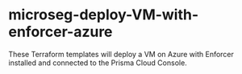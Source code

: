 # microseg-deploy-VM-with-enforcer-azure
These Terraform templates will deploy a VM on Azure with Enforcer installed and connected to the Prisma Cloud Console.
